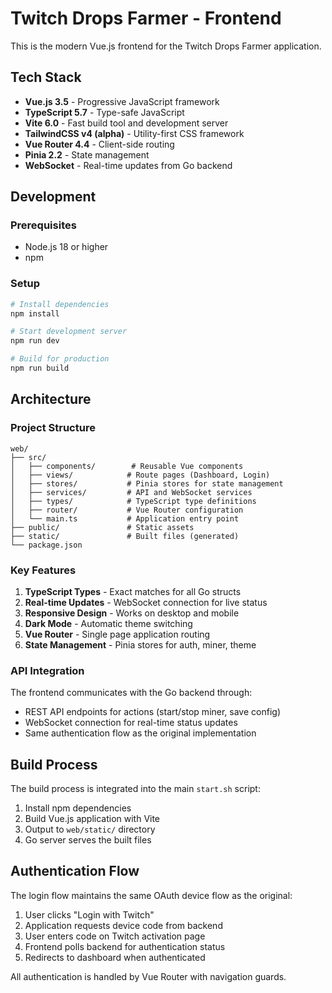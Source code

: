 # Twitch Drops Farmer - Frontend

This is the modern Vue.js frontend for the Twitch Drops Farmer application.

## Tech Stack

- **Vue.js 3.5** - Progressive JavaScript framework
- **TypeScript 5.7** - Type-safe JavaScript
- **Vite 6.0** - Fast build tool and development server
- **TailwindCSS v4 (alpha)** - Utility-first CSS framework
- **Vue Router 4.4** - Client-side routing
- **Pinia 2.2** - State management
- **WebSocket** - Real-time updates from Go backend

## Development

### Prerequisites

- Node.js 18 or higher
- npm

### Setup

```bash
# Install dependencies
npm install

# Start development server
npm run dev

# Build for production
npm run build
```

## Architecture

### Project Structure

```
web/
├── src/
│   ├── components/        # Reusable Vue components
│   ├── views/            # Route pages (Dashboard, Login)
│   ├── stores/           # Pinia stores for state management
│   ├── services/         # API and WebSocket services
│   ├── types/            # TypeScript type definitions
│   ├── router/           # Vue Router configuration
│   └── main.ts           # Application entry point
├── public/               # Static assets
├── static/               # Built files (generated)
└── package.json
```

### Key Features

1. **TypeScript Types** - Exact matches for all Go structs
2. **Real-time Updates** - WebSocket connection for live status
3. **Responsive Design** - Works on desktop and mobile
4. **Dark Mode** - Automatic theme switching
5. **Vue Router** - Single page application routing
6. **State Management** - Pinia stores for auth, miner, theme

### API Integration

The frontend communicates with the Go backend through:
- REST API endpoints for actions (start/stop miner, save config)
- WebSocket connection for real-time status updates
- Same authentication flow as the original implementation

## Build Process

The build process is integrated into the main `start.sh` script:

1. Install npm dependencies
2. Build Vue.js application with Vite
3. Output to `web/static/` directory
4. Go server serves the built files

## Authentication Flow

The login flow maintains the same OAuth device flow as the original:

1. User clicks "Login with Twitch"
2. Application requests device code from backend
3. User enters code on Twitch activation page
4. Frontend polls backend for authentication status
5. Redirects to dashboard when authenticated

All authentication is handled by Vue Router with navigation guards.